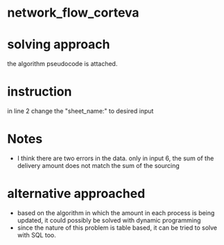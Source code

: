 # network_flow_corteva
# solving approach
the algorithm pseudocode is attached.

# instruction
in line 2 change the "sheet_name:" to desired input

# Notes
- I think there are two errors in the data. only in input 6, the sum of the delivery amount does not match the sum of the sourcing

# alternative approached
- based on the algorithm in which the amount in each process is being updated, it could possibly be solved with dynamic programming
- since the nature of this problem is table based, it can be tried to solve with SQL too.
